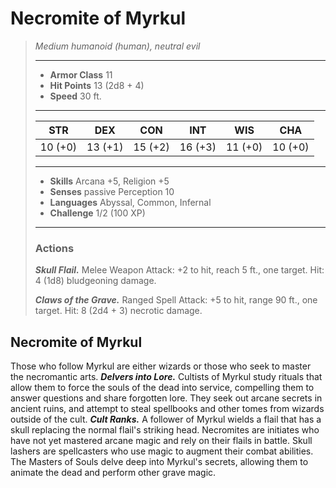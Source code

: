 # Necromite of Myrkul
>*Medium humanoid (human), neutral evil*
>___
>- **Armor Class** 11
>- **Hit Points** 13 (2d8 + 4)
>- **Speed** 30 ft.
>___
>|STR|DEX|CON|INT|WIS|CHA|
>|:---:|:---:|:---:|:---:|:---:|:---:|
>|10 (+0)|13 (+1)|15 (+2)|16 (+3)|11 (+0)|10 (+0)|
>___
>- **Skills** Arcana +5, Religion +5
>- **Senses** passive Perception 10
>- **Languages** Abyssal, Common, Infernal
>- **Challenge** 1/2 (100 XP)
>___
>### Actions
>***Skull Flail.*** Melee Weapon Attack: +2 to hit, reach 5 ft., one target. Hit: 4 (1d8) bludgeoning damage.  
>
>***Claws of the Grave.*** Ranged Spell Attack: +5 to hit, range 90 ft., one target. Hit: 8 (2d4 + 3) necrotic damage.
## Necromite of Myrkul
Those who follow Myrkul are either wizards or those who seek to master the necromantic arts.
***Delvers into Lore.*** Cultists of Myrkul study rituals that allow them to force the souls of the dead into service, compelling them to answer questions and share forgotten lore. They seek out arcane secrets in ancient ruins, and attempt to steal spellbooks and other tomes from wizards outside of the cult.
***Cult Ranks.*** A follower of Myrkul wields a flail that has a skull replacing the normal flail's striking head. Necromites are initiates who have not yet mastered arcane magic and rely on their flails in battle. Skull lashers are spellcasters who use magic to augment their combat abilities. The Masters of Souls delve deep into Myrkul's secrets, allowing them to animate the dead and perform other grave magic.